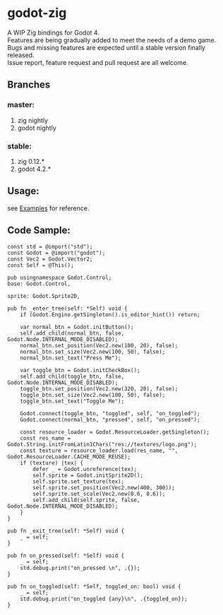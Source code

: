 # godot-zig

A WIP Zig bindings for Godot 4.  
Features are being gradually added to meet the needs of a demo game.  
Bugs and missing features are expected until a stable version finally released.  
Issue report, feature request and pull request are all welcome.

## Branches

### master:

1. zig nightly
2. godot nightly

### stable:

1. zig 0.12.\*
2. godot 4.2.\*

## Usage:

see [Examples](https://github.com/godot-zig/godot-zig-examples) for reference.

## Code Sample:

```
const std = @import("std");
const Godot = @import("godot");
const Vec2 = Godot.Vector2;
const Self = @This();

pub usingnamespace Godot.Control;
base: Godot.Control,

sprite: Godot.Sprite2D,

pub fn _enter_tree(self: *Self) void {
    if (Godot.Engine.getSingleton().is_editor_hint()) return;

    var normal_btn = Godot.initButton();
    self.add_child(normal_btn, false, Godot.Node.INTERNAL_MODE_DISABLED);
    normal_btn.set_position(Vec2.new(100, 20), false);
    normal_btn.set_size(Vec2.new(100, 50), false);
    normal_btn.set_text("Press Me");

    var toggle_btn = Godot.initCheckBox();
    self.add_child(toggle_btn, false, Godot.Node.INTERNAL_MODE_DISABLED);
    toggle_btn.set_position(Vec2.new(320, 20), false);
    toggle_btn.set_size(Vec2.new(100, 50), false);
    toggle_btn.set_text("Toggle Me");

    Godot.connect(toggle_btn, "toggled", self, "on_toggled");
    Godot.connect(normal_btn, "pressed", self, "on_pressed");

    const resource_loader = Godot.ResourceLoader.getSingleton();
    const res_name = Godot.String.initFromLatin1Chars("res://textures/logo.png");
    const texture = resource_loader.load(res_name, "", Godot.ResourceLoader.CACHE_MODE_REUSE);
    if (texture) |tex| {
        defer _ = Godot.unreference(tex);
        self.sprite = Godot.initSprite2D();
        self.sprite.set_texture(tex);
        self.sprite.set_position(Vec2.new(400, 300));
        self.sprite.set_scale(Vec2.new(0.6, 0.6));
        self.add_child(self.sprite, false, Godot.Node.INTERNAL_MODE_DISABLED);
    }
}

pub fn _exit_tree(self: *Self) void {
    _ = self;
}

pub fn on_pressed(self: *Self) void {
    _ = self;
    std.debug.print("on_pressed \n", .{});
}

pub fn on_toggled(self: *Self, toggled_on: bool) void {
    _ = self;
    std.debug.print("on_toggled {any}\n", .{toggled_on});
}
```
